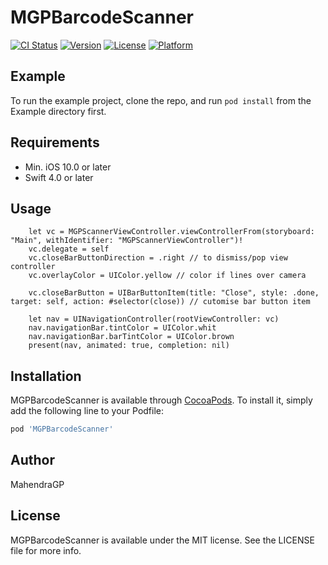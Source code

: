 # MGPBarcodeScanner

[![CI Status](https://img.shields.io/travis/Mahendra/MGPBarcodeScanner.svg?style=flat)](https://travis-ci.org/Mahendra/MGPBarcodeScanner)
[![Version](https://img.shields.io/cocoapods/v/MGPBarcodeScanner.svg?style=flat)](https://cocoapods.org/pods/MGPBarcodeScanner)
[![License](https://img.shields.io/cocoapods/l/MGPBarcodeScanner.svg?style=flat)](https://cocoapods.org/pods/MGPBarcodeScanner)
[![Platform](https://img.shields.io/cocoapods/p/MGPBarcodeScanner.svg?style=flat)](https://cocoapods.org/pods/MGPBarcodeScanner)

## Example

To run the example project, clone the repo, and run `pod install` from the Example directory first.

## Requirements

- Min. iOS 10.0 or later 
- Swift 4.0 or later

## Usage

```
    let vc = MGPScannerViewController.viewControllerFrom(storyboard: "Main", withIdentifier: "MGPScannerViewController")!
    vc.delegate = self 
    vc.closeBarButtonDirection = .right // to dismiss/pop view controller
    vc.overlayColor = UIColor.yellow // color if lines over camera

    vc.closeBarButton = UIBarButtonItem(title: "Close", style: .done, target: self, action: #selector(close)) // cutomise bar button item

    let nav = UINavigationController(rootViewController: vc)
    nav.navigationBar.tintColor = UIColor.whit
    nav.navigationBar.barTintColor = UIColor.brown
    present(nav, animated: true, completion: nil)
```

## Installation

MGPBarcodeScanner is available through [CocoaPods](https://cocoapods.org). To install
it, simply add the following line to your Podfile:

```ruby
pod 'MGPBarcodeScanner'
```

## Author

MahendraGP

## License

MGPBarcodeScanner is available under the MIT license. See the LICENSE file for more info.
